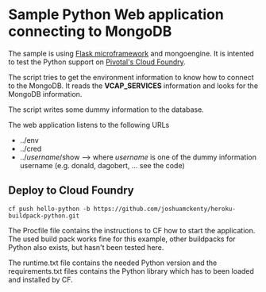 Sample Python Web application connecting to MongoDB
===================================================

The sample is using [Flask microframework](http://flask.pocoo.org/) and mongoengine. It is intented to test the Python
support on [Pivotal's Cloud Foundry](https://run.pivotal.io/).

The script tries to get the environment information to know how to connect to the MongoDB. It reads the
**VCAP_SERVICES** information and looks for the MongoDB information.

The script writes some dummy information to the database.

The web application listens to the following URLs
* ../env
* ../cred
* ../_username_/show --> where _username_ is one of the dummy information username (e.g. donald, dagobert, ... see the code)

Deploy to Cloud Foundry
-----------------------
```script
cf push hello-python -b https://github.com/joshuamckenty/heroku-buildpack-python.git
```

The Procfile file contains the instructions to CF how to start the application. The used build pack works fine for this example,
other buildpacks for Python also exists, but hasn't been tested here.

The runtime.txt file contains the needed Python version and the requirements.txt files contains the Python library which
has to been loaded and installed by CF.
